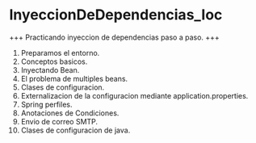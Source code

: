 # InyeccionDeDependencias_Ioc

+++ Practicando inyeccion de dependencias paso a paso. +++

1. Preparamos el entorno.
2. Conceptos basicos.
3. Inyectando Bean.
4. El problema de multiples beans.
5. Clases de configuracion.
6. Externalizacion de la configuracion mediante application.properties.
7. Spring perfiles.
8. Anotaciones de Condiciones.
9. Envio de correo SMTP.
10. Clases de configuracion de java.
